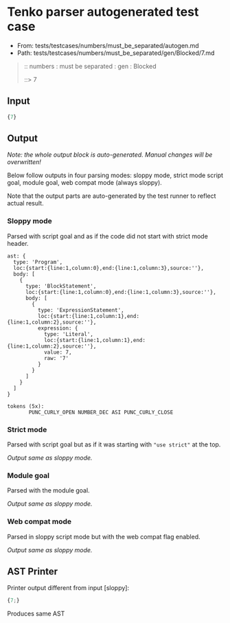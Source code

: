 # Tenko parser autogenerated test case

- From: tests/testcases/numbers/must_be_separated/autogen.md
- Path: tests/testcases/numbers/must_be_separated/gen/Blocked/7.md

> :: numbers : must be separated : gen : Blocked
>
> ::> 7

## Input


`````js
{7}
`````

## Output

_Note: the whole output block is auto-generated. Manual changes will be overwritten!_

Below follow outputs in four parsing modes: sloppy mode, strict mode script goal, module goal, web compat mode (always sloppy).

Note that the output parts are auto-generated by the test runner to reflect actual result.

### Sloppy mode

Parsed with script goal and as if the code did not start with strict mode header.

`````
ast: {
  type: 'Program',
  loc:{start:{line:1,column:0},end:{line:1,column:3},source:''},
  body: [
    {
      type: 'BlockStatement',
      loc:{start:{line:1,column:0},end:{line:1,column:3},source:''},
      body: [
        {
          type: 'ExpressionStatement',
          loc:{start:{line:1,column:1},end:{line:1,column:2},source:''},
          expression: {
            type: 'Literal',
            loc:{start:{line:1,column:1},end:{line:1,column:2},source:''},
            value: 7,
            raw: '7'
          }
        }
      ]
    }
  ]
}

tokens (5x):
       PUNC_CURLY_OPEN NUMBER_DEC ASI PUNC_CURLY_CLOSE
`````

### Strict mode

Parsed with script goal but as if it was starting with `"use strict"` at the top.

_Output same as sloppy mode._

### Module goal

Parsed with the module goal.

_Output same as sloppy mode._

### Web compat mode

Parsed in sloppy script mode but with the web compat flag enabled.

_Output same as sloppy mode._

## AST Printer

Printer output different from input [sloppy]:

````js
{7;}
````

Produces same AST
